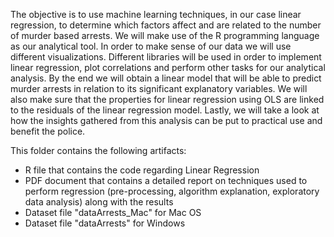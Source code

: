 The objective is to use machine learning techniques, in our case linear regression, to determine which factors affect and are related to the number of murder based arrests. We will make use of the R programming language as our analytical tool. In order to make sense of our data we will use different visualizations. Different libraries will be used in order to implement linear regression, plot correlations and perform other tasks for our analytical analysis. By the end we will obtain a linear model that will be able to predict murder arrests in relation to its significant explanatory variables. We will also make sure that the properties for linear regression using OLS are linked to the residuals of the linear regression model. Lastly, we will take a look at how the insights gathered from this analysis can be put to practical use and benefit the police.


This folder contains the following artifacts:
- R file that contains the code regarding Linear Regression
- PDF document that contains a detailed report on techniques used to perform regression (pre-processing, algorithm explanation, exploratory data analysis) along with the results
- Dataset file "dataArrests_Mac" for Mac OS
- Dataset file "dataArrests" for Windows
